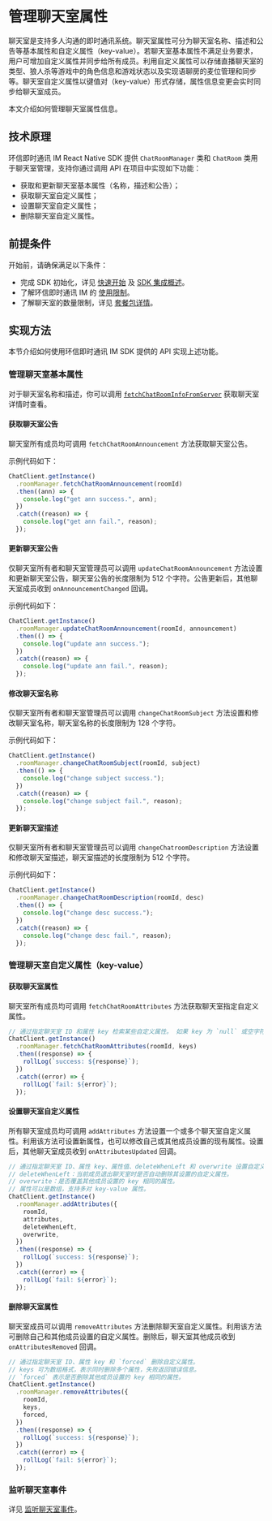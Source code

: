# 管理聊天室属性

<Toc />

聊天室是支持多人沟通的即时通讯系统。聊天室属性可分为聊天室名称、描述和公告等基本属性和自定义属性（key-value）。若聊天室基本属性不满足业务要求，用户可增加自定义属性并同步给所有成员。利用自定义属性可以存储直播聊天室的类型、狼人杀等游戏中的角色信息和游戏状态以及实现语聊房的麦位管理和同步等。聊天室自定义属性以键值对（key-value）形式存储，属性信息变更会实时同步给聊天室成员。

本文介绍如何管理聊天室属性信息。

## 技术原理

环信即时通讯 IM React Native SDK 提供 `ChatRoomManager` 类和 `ChatRoom` 类用于聊天室管理，支持你通过调用 API 在项目中实现如下功能：

- 获取和更新聊天室基本属性（名称，描述和公告）；
- 获取聊天室自定义属性；
- 设置聊天室自定义属性；
- 删除聊天室自定义属性。

## 前提条件

开始前，请确保满足以下条件：

- 完成 SDK 初始化，详见 [快速开始](quickstart.html) 及 [SDK 集成概述](overview.html)。
- 了解环信即时通讯 IM 的 [使用限制](/product/limitation.html)。
- 了解聊天室的数量限制，详见 [套餐包详情](https://www.easemob.com/pricing/im)。

## 实现方法

本节介绍如何使用环信即时通讯 IM SDK 提供的 API 实现上述功能。

### 管理聊天室基本属性

对于聊天室名称和描述，你可以调用 [`fetchChatRoomInfoFromServer`](room_manage.html#获取聊天室详情) 获取聊天室详情时查看。

#### 获取聊天室公告

聊天室所有成员均可调用 `fetchChatRoomAnnouncement` 方法获取聊天室公告。

示例代码如下：

```typescript
ChatClient.getInstance()
  .roomManager.fetchChatRoomAnnouncement(roomId)
  .then((ann) => {
    console.log("get ann success.", ann);
  })
  .catch((reason) => {
    console.log("get ann fail.", reason);
  });
```

#### 更新聊天室公告

仅聊天室所有者和聊天室管理员可以调用 `updateChatRoomAnnouncement` 方法设置和更新聊天室公告，聊天室公告的长度限制为 512 个字符。公告更新后，其他聊天室成员收到 `onAnnouncementChanged` 回调。

示例代码如下：

```typescript
ChatClient.getInstance()
  .roomManager.updateChatRoomAnnouncement(roomId, announcement)
  .then(() => {
    console.log("update ann success.");
  })
  .catch((reason) => {
    console.log("update ann fail.", reason);
  });
```

#### 修改聊天室名称

仅聊天室所有者和聊天室管理员可以调用 `changeChatRoomSubject` 方法设置和修改聊天室名称，聊天室名称的长度限制为 128 个字符。

示例代码如下：

```typescript
ChatClient.getInstance()
  .roomManager.changeChatRoomSubject(roomId, subject)
  .then(() => {
    console.log("change subject success.");
  })
  .catch((reason) => {
    console.log("change subject fail.", reason);
  });
```

#### 更新聊天室描述

仅聊天室所有者和聊天室管理员可以调用 `changeChatroomDescription` 方法设置和修改聊天室描述，聊天室描述的长度限制为 512 个字符。

示例代码如下：

```typescript
ChatClient.getInstance()
  .roomManager.changeChatRoomDescription(roomId, desc)
  .then(() => {
    console.log("change desc success.");
  })
  .catch((reason) => {
    console.log("change desc fail.", reason);
  });
```
### 管理聊天室自定义属性（key-value）

#### 获取聊天室属性

聊天室所有成员均可调用 `fetchChatRoomAttributes` 方法获取聊天室指定自定义属性。

```typescript
// 通过指定聊天室 ID 和属性 key 检索某些自定义属性。 如果 key 为 `null` 或空字符串，则获取所有内容。
ChatClient.getInstance()
  .roomManager.fetchChatRoomAttributes(roomId, keys)
  .then((response) => {
    rollLog(`success: ${response}`);
  })
  .catch((error) => {
    rollLog(`fail: ${error}`);
  });
```

#### 设置聊天室自定义属性

所有聊天室成员均可调用 `addAttributes` 方法设置一个或多个聊天室自定义属性。利用该方法可设置新属性，也可以修改自己或其他成员设置的现有属性。设置后，其他聊天室成员收到  `onAttributesUpdated` 回调。

```typescript
// 通过指定聊天室 ID、属性 key、属性值、deleteWhenLeft 和 overwrite 设置自定义属性。
// deleteWhenLeft：当前成员退出聊天室时是否自动删除其设置的自定义属性。
// overwrite：是否覆盖其他成员设置的 key 相同的属性。
// 属性可以是数组，支持多对 key-value 属性。
ChatClient.getInstance()
  .roomManager.addAttributes({
    roomId,
    attributes,
    deleteWhenLeft,
    overwrite,
  })
  .then((response) => {
    rollLog(`success: ${response}`);
  })
  .catch((error) => {
    rollLog(`fail: ${error}`);
  });
```

#### 删除聊天室属性

聊天室成员可以调用 `removeAttributes` 方法删除聊天室自定义属性。利用该方法可删除自己和其他成员设置的自定义属性。删除后，聊天室其他成员收到  `onAttributesRemoved` 回调。

```typescript
// 通过指定聊天室 ID、属性 key 和 `forced` 删除自定义属性。
// keys 可为数组格式，表示同时删除多个属性，失败返回错误信息。
// `forced` 表示是否删除其他成员设置的 key 相同的属性。
ChatClient.getInstance()
  .roomManager.removeAttributes({
    roomId,
    keys,
    forced,
  })
  .then((response) => {
    rollLog(`success: ${response}`);
  })
  .catch((error) => {
    rollLog(`fail: ${error}`);
  });
```

### 监听聊天室事件

详见 [监听聊天室事件](room_manage.html#监听聊天室事件)。